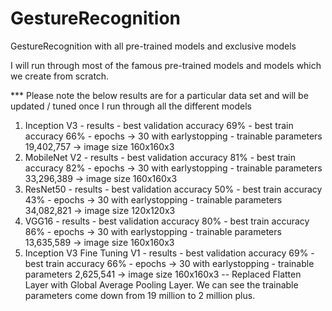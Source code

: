 # GestureRecognition
GestureRecognition with all pre-trained models and exclusive models

I will run through most of the famous pre-trained models and models which we create from scratch.

*** Please note the below results are for a particular data set and will be updated / tuned once I run through all the different models
1. Inception V3 - results - best validation accuracy 69% - best train accuracy 66% - epochs -> 30 with earlystopping - trainable parameters 19,402,757 -> image size 160x160x3
2. MobileNet V2 - results - best validation accuracy 81% - best train accuracy 82% - epochs -> 30 with earlystopping - trainable parameters 33,296,389 -> image size 160x160x3
3. ResNet50 - results - best validation accuracy 50% - best train accuracy 43% - epochs -> 30 with earlystopping - trainable parameters 34,082,821 -> image size 120x120x3
4. VGG16 - results - best validation accuracy 80% - best train accuracy 86% - epochs -> 30 with earlystopping - trainable parameters 13,635,589 -> image size 160x160x3
5. Inception V3 Fine Tuning V1 - results - best validation accuracy 69% - best train accuracy 66% - epochs -> 30 with earlystopping - trainable parameters 2,625,541 -> image size 160x160x3 -- Replaced Flatten Layer with Global Average Pooling Layer.  We can see the trainable parameters come down from 19 million to 2 million plus.
